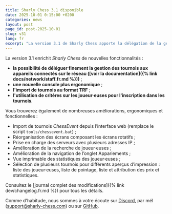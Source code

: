 ```yaml
---
title: Sharly Chess 3.1 disponible
date: 2025-10-01 0:15:00 +0200
categories: news
layout: post
page_id: post-2025-10-01
slug: v31
lang: fr
excerpt: "La version 3.1 de Sharly Chess apporte la délégation de la gestion des tournois aux appareils connectés sur le réseau, ainsi que de nombreuses autres fonctionnalités et améliorations."
---
```


La version 3.1 enrichit _Sharly Chess_ de nouvelles fonctionnalités :

- **la possibilité de déléguer finement la gestion des tournois aux appareils connectés sur le réseau ([voir la documentation]({% link docs/network/staff.fr.md %}))** ;
- **une nouvelle console plus ergonomique** ;
- **l'import de tournois au format TRF** ;
- **l'utilisation de critères sur les joueur·euses pour l'inscription dans les tournois**.

Vous trouverez également de nombreuses améliorations, ergonomiques et fonctionnelles :

- Import de tournois _ChessEvent_ depuis l’interface web (remplace le script `tools/chessevent.bat`) ;
- Réorganisation des écrans composant les écrans rotatifs ;
- Prise en charge des serveurs avec plusieurs adresses IP ;
- Amélioration de la recherche de joueur·euses ;
- Amélioration de la navigation de l’onglet Appariements ;
- Vue imprimable des statistiques des joueur·euses ;
- Sélection de plusieurs tournois pour différents aperçus d’impression : liste des joueur·euses, liste de pointage, liste et attribution des prix et statistiques.

Consultez le [journal complet des modifications]({% link dev/changelog.fr.md %}) pour tous les détails.

Comme d'habitude, nous sommes à votre écoute sur [Discord](https://discord.gg/WGG87eJzQZ), par mél ([support@sharly-chess.com](mailto:support@sharly-chess.com)) ou sur [GitHub](https://github.com/sharly-chess/sharly-chess/issues).

